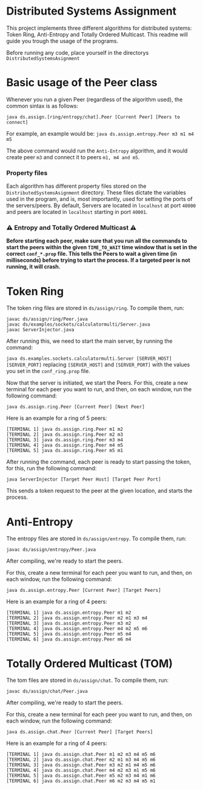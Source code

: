 # Distributed Systems Assignment

This project implements three different algorithms for distributed systems: Token Ring, Anti-Entropy and Totally Ordered Multicast. This readme will guide you trough the usage of the programs.

Before running any code, place yourself in the directorys `DistributedSystemsAsignment`

# Basic usage of the Peer class

Whenever you run a given Peer (regardless of the algorithm used), the common sintax is as follows:

`java ds.assign.[ring/entropy/chat].Peer [Current Peer] [Peers to connect]`

For example, an example would be:
`java ds.assign.entropy.Peer m3 m1 m4 m5`

The above command would run the `Anti-Entropy` algorithm, and it would create peer `m3` and connect it to peers `m1, m4 and m5`.

### Property files

Each algorithm has different property files stored on the `DistributedSystemsAsignment` directory. These files dictate the variables used in the program, and is, most importantly, used for setting the ports of the servers/peers. By default, Servers are located in `localhost` at port `40000` and peers are located in `localhost` starting in port `40001`.

### ⚠️ Entropy and Totally Ordered Multicast ⚠️

**Before starting each peer, make sure that you run all the commands to start the peers within the given `TIME_TO_WAIT` time window that is set in the correct `conf_*.prop` file. This tells the Peers to wait a given time (in milliseconds) before trying to start the process. If a targeted peer is not running, it will crash.**

# Token Ring

The token ring files are stored in `ds/assign/ring`. To compile them, run:

```
javac ds/assign/ring/Peer.java
javac ds/examples/sockets/calculatormulti/Server.java
javac ServerInjector.java
```

After running this, we need to start the main server, by running the command:

`java ds.examples.sockets.calculatormulti.Server [SERVER_HOST] [SERVER_PORT]` replacing `[SERVER_HOST]` and `[SERVER_PORT]` with the values you set in the `conf_ring.prop` file.

Now that the server is initiated, we start the Peers. For this, create a new terminal for each peer you want to run, and then, on each window, run the following command:

`java ds.assign.ring.Peer [Current Peer] [Next Peer]`

Here is an example for a ring of 5 peers:

```
[TERMINAL 1] java ds.assign.ring.Peer m1 m2
[TERMINAL 2] java ds.assign.ring.Peer m2 m3
[TERMINAL 3] java ds.assign.ring.Peer m3 m4
[TERMINAL 4] java ds.assign.ring.Peer m4 m5
[TERMINAL 5] java ds.assign.ring.Peer m5 m1
```

After running the command, each peer is ready to start passing the token, for this, run the following command:

`java ServerInjector [Target Peer Host] [Target Peer Port]`

This sends a token request to the peer at the given location, and starts the process.

# Anti-Entropy

The entropy files are stored in `ds/assign/entropy`. To compile them, run:

`javac ds/assign/entropy/Peer.java`

After compiling, we're ready to start the peers.

For this, create a new terminal for each peer you want to run, and then, on each window, run the following command:

`java ds.assign.entropy.Peer [Current Peer] [Target Peers]`

Here is an example for a ring of 4 peers:

```
[TERMINAL 1] java ds.assign.entropy.Peer m1 m2
[TERMINAL 2] java ds.assign.entropy.Peer m2 m1 m3 m4
[TERMINAL 3] java ds.assign.entropy.Peer m3 m2
[TERMINAL 4] java ds.assign.entropy.Peer m4 m2 m5 m6
[TERMINAL 5] java ds.assign.entropy.Peer m5 m4
[TERMINAL 6] java ds.assign.entropy.Peer m6 m4
```

# Totally Ordered Multicast (TOM)

The tom files are stored in `ds/assign/chat`. To compile them, run:

`javac ds/assign/chat/Peer.java`

After compiling, we're ready to start the peers.

For this, create a new terminal for each peer you want to run, and then, on each window, run the following command:

`java ds.assign.chat.Peer [Current Peer] [Target Peers]`

Here is an example for a ring of 4 peers:

```
[TERMINAL 1] java ds.assign.chat.Peer m1 m2 m3 m4 m5 m6
[TERMINAL 2] java ds.assign.chat.Peer m2 m1 m3 m4 m5 m6
[TERMINAL 3] java ds.assign.chat.Peer m3 m2 m1 m4 m5 m6
[TERMINAL 4] java ds.assign.chat.Peer m4 m2 m3 m1 m5 m6
[TERMINAL 5] java ds.assign.chat.Peer m5 m2 m3 m4 m1 m6
[TERMINAL 6] java ds.assign.chat.Peer m6 m2 m3 m4 m5 m1
```
